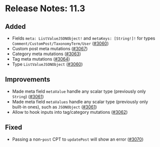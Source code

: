 # Release Notes: 11.3

## Added

- Fields `meta: ListValueJSONObject!` and `metaKeys: [String!]!` for types `Comment/CustomPost/TaxonomyTerm/User` ([#3060](https://github.com/GatoGraphQL/GatoGraphQL/pull/3060))
- Custom post meta mutations ([#3067](https://github.com/GatoGraphQL/GatoGraphQL/pull/3067))
- Category meta mutations ([#3063](https://github.com/GatoGraphQL/GatoGraphQL/pull/3063))
- Tag meta mutations ([#3064](https://github.com/GatoGraphQL/GatoGraphQL/pull/3064))
- Type `ListValueJSONObject` ([#3060](https://github.com/GatoGraphQL/GatoGraphQL/pull/3060))

## Improvements

- Made meta field `metaValue` handle any scalar type (previously only `String`) ([#3061](https://github.com/GatoGraphQL/GatoGraphQL/pull/3061))
- Made meta field `metaValues` handle any scalar type (previously only built-in ones), such as `JSONObject` ([#3061](https://github.com/GatoGraphQL/GatoGraphQL/pull/3061))
- Allow to hook inputs into tag/category mutations ([#3062](https://github.com/GatoGraphQL/GatoGraphQL/pull/3062))

## Fixed

- Passing a non-`post` CPT to `updatePost` will show an error ([#3070](https://github.com/GatoGraphQL/GatoGraphQL/pull/3070))
